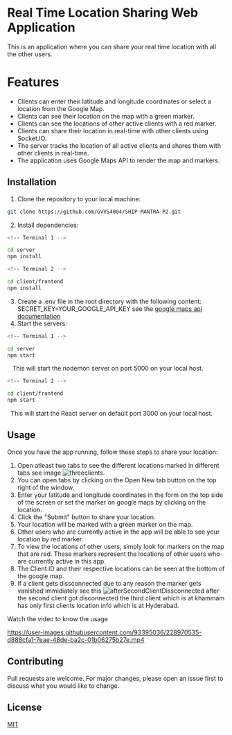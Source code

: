 # Real Time Location Sharing Web Application
This is an application where you can share your real time location with all the other users.


# Features
* Clients can enter their latitude and longitude coordinates or select a location from the Google Map.
* Clients can see their location on the map with a green marker.
* Clients can see the locations of other active clients with a red marker.
* Clients can share their location in real-time with other clients using Socket.IO.
* The server tracks the location of all active clients and shares them with other clients in real-time.
* The application uses Google Maps API to render the map and markers.

## Installation
  1. Clone the repository to your local machine:

```bash
git clone https://github.com/GVVS4004/SHIP-MANTRA-P2.git
```
  2. Install dependencies:
 
```bash
<!-- Terminal 1 -->

cd server
npm install
```

```bash
<!-- Terminal 2 -->

cd client/frontend
npm install
```
  3. Create a .env file in the root directory with the following content:
    SECRET_KEY=YOUR_GOOGLE_API_KEY
     see the [google maps api documentation](https://developers.google.com/maps/documentation/embed/get-api-key#:~:text=Go%20to%20the%20Google%20Maps%20Platform%20%3E%20Credentials%20page.&text=On%20the%20Credentials%20page%2C%20click,Click%20Close.)
  4. Start the servers:
```bash
<!-- Terminal 1 -->

cd server
npm start
```
&nbsp;&nbsp; This will start the nodemon server on port 5000 on your local host.
```bash
<!-- Terminal 2 -->

cd client/frontend
npm start
```
&nbsp;&nbsp;This will start the React server on default port 3000 on your local host.
## Usage
Once you have the app running, follow these steps to share your location:
1. Open atleast two tabs to see the different locations marked in different tabs see image ![threeclients](https://user-images.githubusercontent.com/93395036/228966135-ef733d38-1d2a-43d0-9a3f-7feeb281635b.png).
2. You can open tabs by clicking on the Open New tab button on the top right of the window.
3. Enter your latitude and longitude coordinates in the form on the top side of the screen or set the marker on google maps by clicking on the location.
4. Click the "Submit" button to share your location.
5. Your location will be marked with a green marker on the map.
6. Other users who are currently active in the app will be able to see your location by red marker.
7. To view the locations of other users, simply look for markers on the map that are red. These markers represent the locations of other users who are currently active in this app.
8. The Client ID and their respective locations can be seen at the bottom of the google map.
9. If a client gets dissconnected due to any reason the marker gets vanished immidiately see this ![afterSecondClientDissconnected](https://user-images.githubusercontent.com/93395036/228966272-a08f9d95-28d3-4d71-bcc9-512daa287f27.png)
after the second client got disconnected the third client which is at khammam has only first clients location info which is at Hyderabad.


Watch the video to know the usage


https://user-images.githubusercontent.com/93395036/228970535-d888cfa1-7eae-48de-ba2c-01b06275b27e.mp4



## Contributing

Pull requests are welcome. For major changes, please open an issue first
to discuss what you would like to change.



## License


[MIT](https://choosealicense.com/licenses/mit/)
